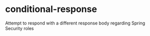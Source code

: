 # conditional-response
Attempt to respond with a different response body regarding Spring Security roles
